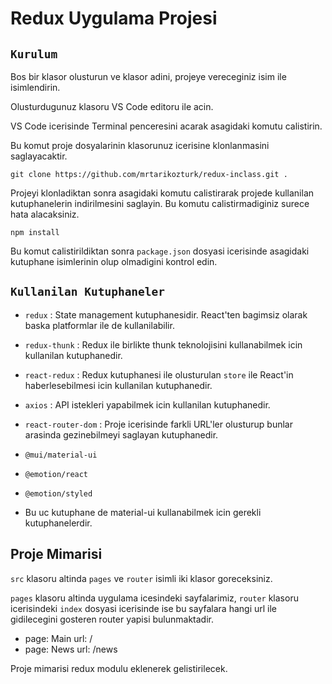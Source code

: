 # Redux Uygulama Projesi

## `Kurulum`
Bos bir klasor olusturun ve klasor adini, projeye vereceginiz isim ile isimlendirin.

Olusturdugunuz klasoru VS Code editoru ile acin.

VS Code icerisinde Terminal penceresini acarak asagidaki komutu calistirin.

Bu komut proje dosyalarinin klasorunuz icerisine klonlanmasini saglayacaktir. 

```
git clone https://github.com/mrtarikozturk/redux-inclass.git .

```

Projeyi klonladiktan sonra asagidaki komutu calistirarak projede kullanilan kutuphanelerin indirilmesini saglayin. Bu komutu calistirmadiginiz surece hata alacaksiniz.
  
```
npm install
```

Bu komut calistirildiktan sonra `package.json` dosyasi icerisinde asagidaki kutuphane isimlerinin olup olmadigini kontrol edin.

## `Kullanilan Kutuphaneler`

- `redux` : 
    State management kutuphanesidir. React'ten bagimsiz olarak baska platformlar ile de kullanilabilir.
- `redux-thunk` : Redux ile birlikte thunk teknolojisini kullanabilmek icin kullanilan kutuphanedir.
- `react-redux` : Redux kutuphanesi ile olusturulan `store` ile React'in haberlesebilmesi icin kullanilan kutuphanedir.
- `axios` : API istekleri yapabilmek icin kullanilan kutuphanedir.
- `react-router-dom` : Proje icerisinde farkli URL'ler olusturup bunlar arasinda gezinebilmeyi saglayan kutuphanedir.

- `@mui/material-ui` 
- `@emotion/react` 
- `@emotion/styled` 
- Bu uc kutuphane de material-ui kullanabilmek icin gerekli kutuphanelerdir.

## Proje Mimarisi
`src` klasoru altinda `pages` ve `router` isimli iki klasor goreceksiniz.

`pages` klasoru altinda uygulama icesindeki sayfalarimiz, `router` klasoru icerisindeki `index` dosyasi icerisinde ise bu sayfalara hangi url ile gidilecegini gosteren router yapisi bulunmaktadir.

- page: Main url: /
- page: News url: /news


Proje mimarisi redux modulu eklenerek gelistirilecek.




